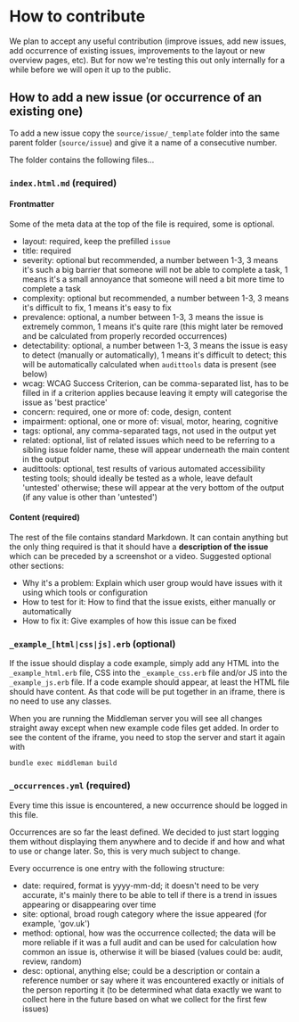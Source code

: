 
# How to contribute

We plan to accept any useful contribution (improve issues, add new issues, add occurrence of existing issues, improvements to the layout or new overview pages, etc).
But for now we're testing this out only internally for a while before we will open it up to the public.


## How to add a new issue (or occurrence of an existing one)

To add a new issue copy the `source/issue/_template` folder into the same parent folder (`source/issue`) and give it a name of a consecutive number.

The folder contains the following files...

### `index.html.md` (required)

#### Frontmatter

Some of the meta data at the top of the file is required, some is optional.

* layout: required, keep the prefilled `issue`
* title: required
* severity: optional but recommended, a number between 1-3, 3 means it's such a big barrier that someone will not be able to complete a task, 1 means it's a small annoyance that someone will need a bit more time to complete a task
* complexity: optional but recommended, a number between 1-3, 3 means it's difficult to fix, 1 means it's easy to fix
* prevalence: optional, a number between 1-3, 3 means the issue is extremely common, 1 means it's quite rare (this might later be removed and be calculated from properly recorded occurrences)
* detectability: optional, a number between 1-3, 3 means the issue is easy to detect (manually or automatically), 1 means it's difficult to detect; this will be automatically calculated when `audittools` data is present (see below)
* wcag: WCAG Success Criterion, can be comma-separated list, has to be filled in if a criterion applies because leaving it empty will categorise the issue as 'best practice'
* concern: required, one or more of: code, design, content
* impairment: optional, one or more of: visual, motor, hearing, cognitive
* tags: optional, any comma-separated tags, not used in the output yet
* related: optional, list of related issues which need to be referring to a sibling issue folder name, these will appear underneath the main content in the output
* audittools: optional, test results of various automated accessibility testing tools; should ideally be tested as a whole, leave default 'untested' otherwise; these will appear at the very bottom of the output (if any value is other than 'untested')


#### Content (required)

The rest of the file contains standard Markdown. It can contain anything but the only thing required is that it should have a **description of the issue** which can be preceded by a screenshot or a video.
Suggested optional other sections:

* Why it's a problem: Explain which user group would have issues with it using which tools or configuration
* How to test for it: How to find that the issue exists, either manually or automatically
* How to fix it: Give examples of how this issue can be fixed


### `_example_[html|css|js].erb` (optional)

If the issue should display a code example, simply add any HTML into the `_example_html.erb` file, CSS into the `_example_css.erb` file and/or JS into the `_example_js.erb` file. If a code example should appear, at least the HTML file should have content.
As that code will be put together in an iframe, there is no need to use any classes.

When you are running the Middleman server you will see all changes straight away except when new example code files get added. In order to see the content of the iframe, you need to stop the server and start it again with
```
bundle exec middleman build
```

### `_occurrences.yml` (required)

Every time this issue is encountered, a new occurrence should be logged in this file.

Occurrences are so far the least defined. We decided to just start logging them without displaying them anywhere and to decide if and how and what to use or change later.
So, this is very much subject to change.

Every occurrence is one entry with the following structure:

* date: required, format is yyyy-mm-dd; it doesn't need to be very accurate, it's mainly there to be able to tell if there is a trend in issues appearing or disappearing over time
* site: optional, broad rough category where the issue appeared (for example, 'gov.uk')
* method: optional, how was the occurrence collected; the data will be more reliable if it was a full audit and can be used for calculation how common an issue is, otherwise it will be biased (values could be: audit, review, random)
* desc: optional, anything else; could be a description or contain a reference number or say where it was encountered exactly or initials of the person reporting it (to be determined what data exactly we want to collect here in the future based on what we collect for the first few issues)
